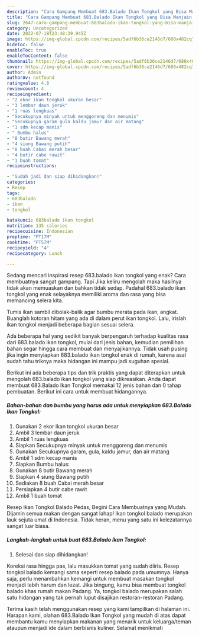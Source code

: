 ```yaml
---
description: "Cara Gampang Membuat 683.Balado Ikan Tongkol yang Bisa Manjain Lidah"
title: "Cara Gampang Membuat 683.Balado Ikan Tongkol yang Bisa Manjain Lidah"
slug: 2647-cara-gampang-membuat-683balado-ikan-tongkol-yang-bisa-manjain-lidah
category: Uncategorized
date: 2022-07-18T23:48:39.945Z
image: https://img-global.cpcdn.com/recipes/5adf6b36ce2146d7/680x482cq70/683balado-ikan-tongkol-foto-resep-utama.jpg
hideToc: false
enableToc: true
enableTocContent: false
thumbnail: https://img-global.cpcdn.com/recipes/5adf6b36ce2146d7/680x482cq70/683balado-ikan-tongkol-foto-resep-utama.jpg
cover: https://img-global.cpcdn.com/recipes/5adf6b36ce2146d7/680x482cq70/683balado-ikan-tongkol-foto-resep-utama.jpg
author: Admin
authorAv: notfound
ratingvalue: 4.8
reviewcount: 4
recipeingredient:
- "2 ekor ikan tongkol ukuran besar"
- "3 lembar daun jeruk"
- "1 ruas lengkuas"
- "Secukupnya minyak untuk menggoreng dan menumis"
- "Secukupnya garam gula kaldu jamur dan air matang"
- "1 sdm kecap manis"
- " Bumbu halus"
- "8 butir Bawang merah"
- "4 siung Bawang putih"
- "8 buah Cabai merah besar"
- "4 butir cabe rawit"
- "1 buah tomat"
recipeinstructions:

- "Sudah jadi dan siap dihidangkan!"
categories:
- Resep
tags:
- 683balado
- ikan
- tongkol

katakunci: 683balado ikan tongkol 
nutrition: 135 calories
recipecuisine: Indonesian
preptime: "PT17M"
cooktime: "PT57M"
recipeyield: "4"
recipecategory: Lunch

---
```



Sedang mencari inspirasi resep 683.balado ikan tongkol yang enak? Cara membuatnya sangat gampang. Tapi Jika keliru mengolah maka hasilnya tidak akan memuaskan dan bahkan tidak sedap. Padahal 683.balado ikan tongkol yang enak selayaknya memiliki aroma dan rasa yang bisa memancing selera kita.


Tumis ikan sambil dibolak-balik agar bumbu merata pada ikan, angkat. Buanglah kotoran hitam yang ada di dalam perut ikan tongkol. Lalu, irislah ikan tongkol menjadi beberapa bagian sesuai selera.

Ada beberapa hal yang sedikit banyak berpengaruh terhadap kualitas rasa dari 683.balado ikan tongkol, mulai dari jenis bahan, kemudian pemilihan bahan segar hingga cara membuat dan menyajikannya. Tidak usah pusing jika ingin menyiapkan 683.balado ikan tongkol enak di rumah, karena asal sudah tahu triknya maka hidangan ini mampu jadi suguhan spesial.


Berikut ini ada beberapa tips dan trik praktis yang dapat diterapkan untuk mengolah 683.balado ikan tongkol yang siap dikreasikan. Anda dapat membuat 683.Balado Ikan Tongkol memakai 12 jenis bahan dan 0 tahap pembuatan. Berikut ini cara untuk membuat hidangannya.

<!--inarticleads1-->

##### Bahan-bahan dan bumbu yang harus ada untuk menyiapkan 683.Balado Ikan Tongkol:

1. Gunakan 2 ekor ikan tongkol ukuran besar
1. Ambil 3 lembar daun jeruk
1. Ambil 1 ruas lengkuas
1. Siapkan Secukupnya minyak untuk menggoreng dan menumis
1. Gunakan Secukupnya garam, gula, kaldu jamur, dan air matang
1. Ambil 1 sdm kecap manis
1. Siapkan  Bumbu halus:
1. Gunakan 8 butir Bawang merah
1. Siapkan 4 siung Bawang putih
1. Sediakan 8 buah Cabai merah besar
1. Persiapkan 4 butir cabe rawit
1. Ambil 1 buah tomat


Resep Ikan Tongkol Balado Pedas, Begini Cara Membuatnya yang Mudah. Dijamin semua makan dengan sangat lahap! Ikan tongkol balado merupakan lauk sejuta umat di Indonesia. Tidak heran, menu yang satu ini kelezatannya sangat luar biasa. 

<!--inarticleads2-->

##### Langkah-langkah untuk buat 683.Balado Ikan Tongkol:


1. Selesai dan siap dihidangkan!

Koreksi rasa hingga pas, lalu masukkan tomat yang sudah diiris. Resep tongkol balado kemangi sama seperti resep balado pada umumnya. Hanya saja, perlu menambahkan kemangi untuk membuat masakan tongkol menjadi lebih harum dan lezat. Jika bingung, kamu bisa membuat tongkol balado khas rumah makan Padang. Ya, tongkol balado merupakan salah satu hidangan yang tak pernah luput disajikan restoran-restoran Padang. 

Terima kasih telah menggunakan resep yang kami tampilkan di halaman ini. Harapan kami, olahan 683.Balado Ikan Tongkol yang mudah di atas dapat membantu kamu menyiapkan makanan yang menarik untuk keluarga/teman ataupun menjadi ide dalam berbisnis kuliner. Selamat menikmati
